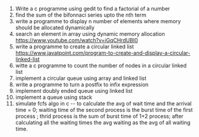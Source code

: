 1. Write a c programme using gedit to find a factorial of a number
2. find the sum of the bifonnaci series upto the nth term
3. write a programme to display n number of elements where memory should be allocated dynamically
4. search an element in array using dynamic memory allocation https://www.youtube.com/watch?v=iGqCHrdUBI0
5. write a programme to create a circular linked list https://www.javatpoint.com/program-to-create-and-display-a-circular-linked-list
6. witte a c programme to count the number of nodes in a circular linked list
7. implement a circular queue using array and linked list
8. write a programme to turn a postfix to infix expression
9. implement doubly ended queue using linked list
10. implement a queue using stack
11. simulate fcfs algo in c -- to calculate the avg of wait time and the arrival time = 0;
waiting time of the second process is the burst time of the first process ;
thrid process is the sum of burst time of 1+2 process;
after calculating all the waiting times the avg waiting as the avg of all waiting time.